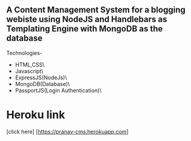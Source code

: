 ## A Content Management System for a blogging webiste using NodeJS and Handlebars as Templating Engine with MongoDB as the database ##

Technologies-
- HTML,CSS\
- Javascript\
- ExpressJS(NodeJs)\
- MongoDB(Database)\
- PassportJS(Login Authentication)\


# Heroku link
[click here] [https://pranav-cms.herokuapp.com]
